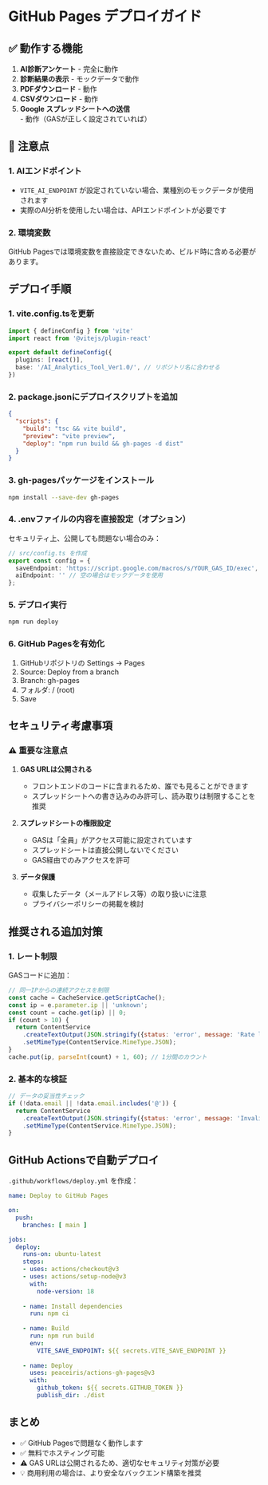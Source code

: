# GitHub Pages デプロイガイド

## ✅ 動作する機能

1. **AI診断アンケート** - 完全に動作
2. **診断結果の表示** - モックデータで動作
3. **PDFダウンロード** - 動作
4. **CSVダウンロード** - 動作
5. **Google スプレッドシートへの送信** - 動作（GASが正しく設定されていれば）

## 🚨 注意点

### 1. AIエンドポイント
- `VITE_AI_ENDPOINT` が設定されていない場合、業種別のモックデータが使用されます
- 実際のAI分析を使用したい場合は、APIエンドポイントが必要です

### 2. 環境変数
GitHub Pagesでは環境変数を直接設定できないため、ビルド時に含める必要があります。

## デプロイ手順

### 1. vite.config.tsを更新

```typescript
import { defineConfig } from 'vite'
import react from '@vitejs/plugin-react'

export default defineConfig({
  plugins: [react()],
  base: '/AI_Analytics_Tool_Ver1.0/', // リポジトリ名に合わせる
})
```

### 2. package.jsonにデプロイスクリプトを追加

```json
{
  "scripts": {
    "build": "tsc && vite build",
    "preview": "vite preview",
    "deploy": "npm run build && gh-pages -d dist"
  }
}
```

### 3. gh-pagesパッケージをインストール

```bash
npm install --save-dev gh-pages
```

### 4. .envファイルの内容を直接設定（オプション）

セキュリティ上、公開しても問題ない場合のみ：

```typescript
// src/config.ts を作成
export const config = {
  saveEndpoint: 'https://script.google.com/macros/s/YOUR_GAS_ID/exec',
  aiEndpoint: '' // 空の場合はモックデータを使用
};
```

### 5. デプロイ実行

```bash
npm run deploy
```

### 6. GitHub Pagesを有効化

1. GitHubリポジトリの Settings → Pages
2. Source: Deploy from a branch
3. Branch: gh-pages
4. フォルダ: / (root)
5. Save

## セキュリティ考慮事項

### ⚠️ 重要な注意点

1. **GAS URLは公開される**
   - フロントエンドのコードに含まれるため、誰でも見ることができます
   - スプレッドシートへの書き込みのみ許可し、読み取りは制限することを推奨

2. **スプレッドシートの権限設定**
   - GASは「全員」がアクセス可能に設定されています
   - スプレッドシートは直接公開しないでください
   - GAS経由でのみアクセスを許可

3. **データ保護**
   - 収集したデータ（メールアドレス等）の取り扱いに注意
   - プライバシーポリシーの掲載を検討

## 推奨される追加対策

### 1. レート制限
GASコードに追加：
```javascript
// 同一IPからの連続アクセスを制限
const cache = CacheService.getScriptCache();
const ip = e.parameter.ip || 'unknown';
const count = cache.get(ip) || 0;
if (count > 10) {
  return ContentService
    .createTextOutput(JSON.stringify({status: 'error', message: 'Rate limit exceeded'}))
    .setMimeType(ContentService.MimeType.JSON);
}
cache.put(ip, parseInt(count) + 1, 60); // 1分間のカウント
```

### 2. 基本的な検証
```javascript
// データの妥当性チェック
if (!data.email || !data.email.includes('@')) {
  return ContentService
    .createTextOutput(JSON.stringify({status: 'error', message: 'Invalid email'}))
    .setMimeType(ContentService.MimeType.JSON);
}
```

## GitHub Actionsで自動デプロイ

`.github/workflows/deploy.yml` を作成：

```yaml
name: Deploy to GitHub Pages

on:
  push:
    branches: [ main ]

jobs:
  deploy:
    runs-on: ubuntu-latest
    steps:
    - uses: actions/checkout@v3
    - uses: actions/setup-node@v3
      with:
        node-version: 18
        
    - name: Install dependencies
      run: npm ci
      
    - name: Build
      run: npm run build
      env:
        VITE_SAVE_ENDPOINT: ${{ secrets.VITE_SAVE_ENDPOINT }}
        
    - name: Deploy
      uses: peaceiris/actions-gh-pages@v3
      with:
        github_token: ${{ secrets.GITHUB_TOKEN }}
        publish_dir: ./dist
```

## まとめ

- ✅ GitHub Pagesで問題なく動作します
- ✅ 無料でホスティング可能
- ⚠️ GAS URLは公開されるため、適切なセキュリティ対策が必要
- 💡 商用利用の場合は、より安全なバックエンド構築を推奨